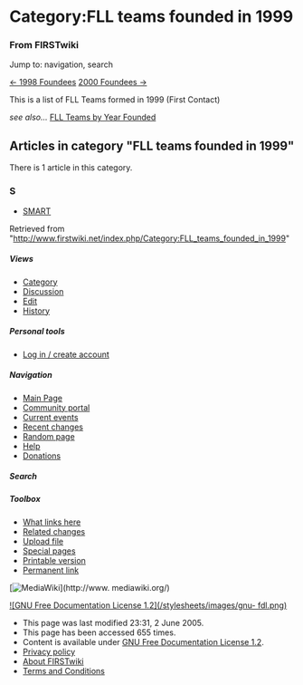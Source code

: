 # Category:FLL teams founded in 1999

### From FIRSTwiki

Jump to: navigation, search

[&lt;- 1998 Foundees](/index.php/Category:FLL_teams_founded_in_1998
"Category:FLL teams founded in 1998" )    [2000 Foundees
-&gt;](/index.php/Category:FLL_teams_founded_in_2000 "Category:FLL teams
founded in 2000" )

This is a list of FLL Teams formed in 1999 (First Contact)

_see also..._ [FLL Teams by Year Founded](/index.php/FLL_Teams_by_Year_Founded
"FLL Teams by Year Founded" )

  

## Articles in category "FLL teams founded in 1999"

There is 1 article in this category.

### S

  * [SMART](/index.php/SMART "SMART" )

Retrieved from
"<http://www.firstwiki.net/index.php/Category:FLL_teams_founded_in_1999>"

##### Views

  * [Category](/index.php/Category:FLL_teams_founded_in_1999)
  * [Discussion](/index.php?title=Category_talk:FLL_teams_founded_in_1999&action=edit)
  * [Edit](/index.php?title=Category:FLL_teams_founded_in_1999&action=edit)
  * [History](/index.php?title=Category:FLL_teams_founded_in_1999&action=history)

##### Personal tools

  * [Log in / create account](/index.php?title=Special:Userlogin&returnto=Category:FLL_teams_founded_in_1999)

[](/index.php/Main_Page "Main Page" )

##### Navigation

  * [Main Page](/index.php/Main_Page)
  * [Community portal](/index.php/FIRSTwiki:Community_portal)
  * [Current events](/index.php/Current_events)
  * [Recent changes](/index.php/Special:Recentchanges)
  * [Random page](/index.php/Special:Random)
  * [Help](/index.php/Help:Contents)
  * [Donations](/index.php/FIRSTwiki:Site_support)

##### Search



##### Toolbox

  * [What links here](/index.php/Special:Whatlinkshere/Category:FLL_teams_founded_in_1999)
  * [Related changes](/index.php/Special:Recentchangeslinked/Category:FLL_teams_founded_in_1999)
  * [Upload file](/index.php/Special:Upload)
  * [Special pages](/index.php/Special:Specialpages)
  * [Printable version](/index.php?title=Category:FLL_teams_founded_in_1999&printable=yes)
  * [Permanent link](/index.php?title=Category:FLL_teams_founded_in_1999&oldid=40414)

[![MediaWiki](/skins/common/images/poweredby_mediawiki_88x31.png)](http://www.
mediawiki.org/)

[![GNU Free Documentation License 1.2](/stylesheets/images/gnu-
fdl.png)](http://www.gnu.org/copyleft/fdl.html)

  * This page was last modified 23:31, 2 June 2005.
  * This page has been accessed 655 times.
  * Content is available under [GNU Free Documentation License 1.2](http://www.gnu.org/copyleft/fdl.html "http://www.gnu.org/copyleft/fdl.html" ).
  * [Privacy policy](/index.php/FIRSTwiki:Privacy_policy "FIRSTwiki:Privacy policy" )
  * [About FIRSTwiki](/index.php/FIRSTwiki:About "FIRSTwiki:About" )
  * [Terms and Conditions](/index.php/FIRSTwiki:Terms_and_conditions "FIRSTwiki:Terms and conditions" )


